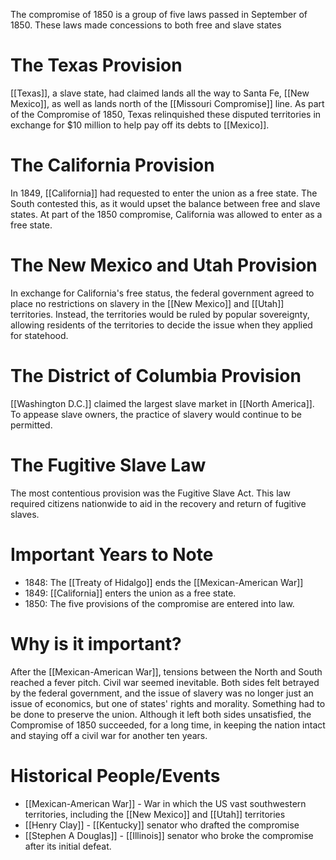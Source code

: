 The compromise of 1850 is a group of five laws passed in September of 1850. These laws made concessions to both free and slave states
# The Texas Provision
[[Texas]], a slave state, had claimed lands all the way to Santa Fe, [[New Mexico]], as well as lands north of the [[Missouri Compromise]] line. As part of the Compromise of 1850, Texas relinquished these disputed territories in exchange for $10 million to help pay off its debts to [[Mexico]].
# The California Provision
In 1849, [[California]] had requested to enter the union as a free state. The South contested this, as it would upset the balance between free and slave states. At part of the 1850 compromise, California was allowed to enter as a free state.
# The New Mexico and Utah Provision
In exchange for California's free status, the federal government agreed to place no restrictions on slavery in the [[New Mexico]] and [[Utah]] territories. Instead, the territories would be ruled by popular sovereignty, allowing residents of the territories to decide the issue when they applied for statehood.
# The District of Columbia Provision
[[Washington D.C.]] claimed the largest slave market in [[North America]]. To appease slave owners, the practice of slavery would continue to be permitted.
# The Fugitive Slave Law
The most contentious provision was the Fugitive Slave Act. This law required citizens nationwide to aid in the recovery and return of fugitive slaves.
# Important Years to Note
- 1848: The [[Treaty of Hidalgo]] ends the [[Mexican-American War]]
- 1849: [[California]] enters the union as a free state.
- 1850: The five provisions of the compromise are entered into law.
# Why is it important?
After the [[Mexican-American War]], tensions between the North and South reached a fever pitch. Civil war seemed inevitable. Both sides felt betrayed by the federal government, and the issue of slavery was no longer just an issue of economics, but one of states' rights and morality. Something had to be done to preserve the union. Although it left both sides unsatisfied, the Compromise of 1850 succeeded, for a long time, in keeping the nation intact and staying off a civil war for another ten years.
# Historical People/Events
- [[Mexican-American War]] - War in which the US vast southwestern territories, including the [[New Mexico]] and [[Utah]] territories
- [[Henry Clay]] - [[Kentucky]] senator who drafted the compromise
- [[Stephen A Douglas]] - [[Illinois]] senator who broke the compromise after its initial defeat.